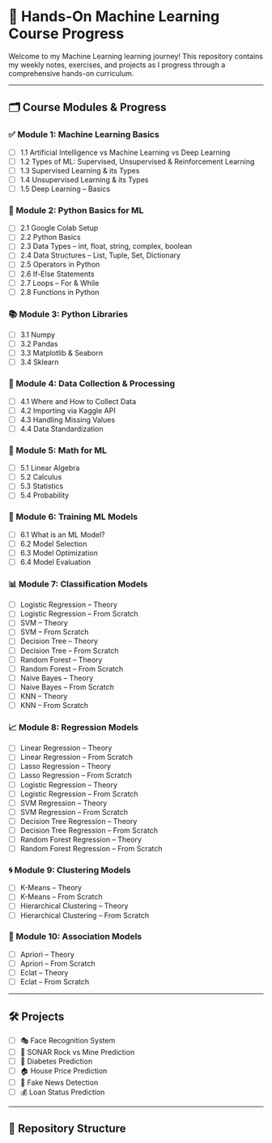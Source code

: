 # 🤖 Hands-On Machine Learning Course Progress

Welcome to my Machine Learning learning journey! This repository contains my weekly notes, exercises, and projects as I progress through a comprehensive hands-on curriculum.

---

## 🗂️ Course Modules & Progress

### ✅ Module 1: Machine Learning Basics
- [ ] 1.1 Artificial Intelligence vs Machine Learning vs Deep Learning
- [ ] 1.2 Types of ML: Supervised, Unsupervised & Reinforcement Learning
- [ ] 1.3 Supervised Learning & its Types
- [ ] 1.4 Unsupervised Learning & its Types
- [ ] 1.5 Deep Learning – Basics

### 🐍 Module 2: Python Basics for ML
- [ ] 2.1 Google Colab Setup
- [ ] 2.2 Python Basics
- [ ] 2.3 Data Types – int, float, string, complex, boolean
- [ ] 2.4 Data Structures – List, Tuple, Set, Dictionary
- [ ] 2.5 Operators in Python
- [ ] 2.6 If-Else Statements
- [ ] 2.7 Loops – For & While
- [ ] 2.8 Functions in Python

### 📚 Module 3: Python Libraries
- [ ] 3.1 Numpy
- [ ] 3.2 Pandas
- [ ] 3.3 Matplotlib & Seaborn
- [ ] 3.4 Sklearn

### 🧼 Module 4: Data Collection & Processing
- [ ] 4.1 Where and How to Collect Data
- [ ] 4.2 Importing via Kaggle API
- [ ] 4.3 Handling Missing Values
- [ ] 4.4 Data Standardization

### 📐 Module 5: Math for ML
- [ ] 5.1 Linear Algebra
- [ ] 5.2 Calculus
- [ ] 5.3 Statistics
- [ ] 5.4 Probability

### 🧠 Module 6: Training ML Models
- [ ] 6.1 What is an ML Model?
- [ ] 6.2 Model Selection
- [ ] 6.3 Model Optimization
- [ ] 6.4 Model Evaluation

### 📊 Module 7: Classification Models
- [ ] Logistic Regression – Theory
- [ ] Logistic Regression – From Scratch
- [ ] SVM – Theory
- [ ] SVM – From Scratch
- [ ] Decision Tree – Theory
- [ ] Decision Tree – From Scratch
- [ ] Random Forest – Theory
- [ ] Random Forest – From Scratch
- [ ] Naive Bayes – Theory
- [ ] Naive Bayes – From Scratch
- [ ] KNN – Theory
- [ ] KNN – From Scratch

### 📈 Module 8: Regression Models
- [ ] Linear Regression – Theory
- [ ] Linear Regression – From Scratch
- [ ] Lasso Regression – Theory
- [ ] Lasso Regression – From Scratch
- [ ] Logistic Regression – Theory
- [ ] Logistic Regression – From Scratch
- [ ] SVM Regression – Theory
- [ ] SVM Regression – From Scratch
- [ ] Decision Tree Regression – Theory
- [ ] Decision Tree Regression – From Scratch
- [ ] Random Forest Regression – Theory
- [ ] Random Forest Regression – From Scratch

### 🌀 Module 9: Clustering Models
- [ ] K-Means – Theory
- [ ] K-Means – From Scratch
- [ ] Hierarchical Clustering – Theory
- [ ] Hierarchical Clustering – From Scratch

### 🔗 Module 10: Association Models
- [ ] Apriori – Theory
- [ ] Apriori – From Scratch
- [ ] Eclat – Theory
- [ ] Eclat – From Scratch

---

## 🛠️ Projects
- [ ] 🎭 Face Recognition System  
- [ ] 🧾 SONAR Rock vs Mine Prediction  
- [ ] 💉 Diabetes Prediction  
- [ ] 🏠 House Price Prediction  
- [ ] 📰 Fake News Detection  
- [ ] 💰 Loan Status Prediction  

---

## 📌 Repository Structure
